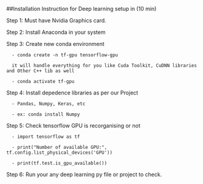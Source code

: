 ##Installation Instruction for Deep learning setup in (10 min)

Step 1: Must have Nvidia Graphics card.

Step 2: Install Anaconda in your system

Step 3: Create new conda environment

      - conda create -n tf-gpu tensorflow-gpu
      
      it will handle everything for you like Cuda Toolkit, CuDNN libraries and Other C++ lib as well
      
      - conda activate tf-gpu
      
Step 4: Install depedence libraries as per our Project

      - Pandas, Numpy, Keras, etc
      
      - ex: conda install Numpy
      
Step 5: Check tensorflow GPU is recorganising or not

      - import tensorflow as tf
      
      - print("Number of available GPU:", tf.config.list_physical_devices('GPU'))
      
      - print(tf.test.is_gpu_available())
      
Step 6: Run your any deep learning py file or project to check.
